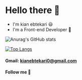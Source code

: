  # Hello there 👋
  - I'm kian ebtekari 😃
  - I'm a Front-end Developer 🎈

![Anurag's GitHub stats](https://github-readme-stats.vercel.app/api?username=KianEbtekari0&show_icons=true&theme=transparent)

[![Top Langs](https://github-readme-stats.vercel.app/api/top-langs/?username=KianEbtekari0&layout=compact&show_icons=true&theme=transparent)](https://github.com/anuraghazra/github-readme-stats)


#### Gmail: kianebtekari0@gmail.com



#### Follow me 🥇
